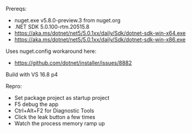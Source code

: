 Prereqs:
* nuget.exe v5.8.0-preview.3 from nuget.org
* .NET SDK 5.0.100-rtm.20515.8
* https://aka.ms/dotnet/net5/5.0.1xx/daily/Sdk/dotnet-sdk-win-x64.exe
* https://aka.ms/dotnet/net5/5.0.1xx/daily/Sdk/dotnet-sdk-win-x86.exe

Uses nuget.config workaround here:
* https://github.com/dotnet/installer/issues/8882

Build with VS 16.8 p4

Repro:
* Set package project as startup project
* F5 debug the app
* Ctrl+Alt+F2 for Diagnostic Tools
* Click the leak button a few times
* Watch the process memory ramp up
